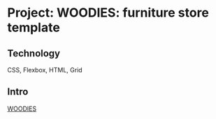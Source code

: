 # Project: WOODIES: furniture store template

## Technology
CSS, Flexbox, HTML, Grid

## Intro
[WOODIES](https://rimercores.github.io/furniture-store-landingpage-template)

